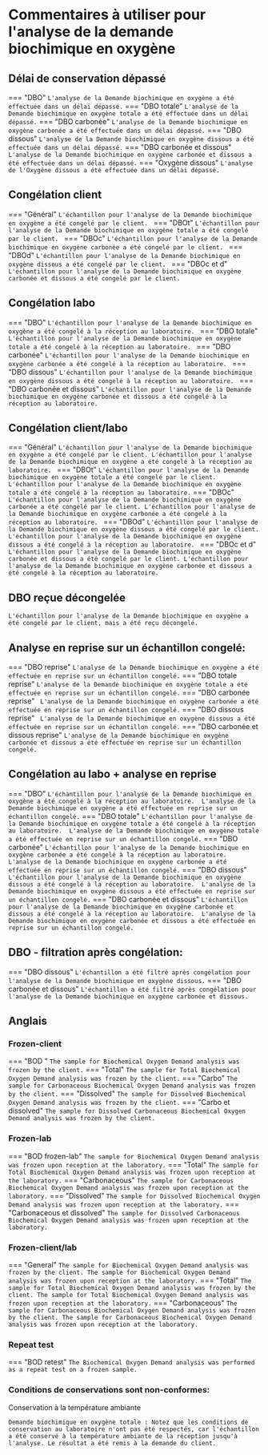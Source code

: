 # Commentaires à utiliser pour l'analyse de la demande biochimique en oxygène

## Délai de conservation dépassé

=== "DBO"
    ```
    L'analyse de la Demande biochimique en oxygène a été effectuée dans un délai dépassé.
    ```
=== "DBO totale"
    ```
    L'analyse de la Demande biochimique en oxygène totale a été effectuée dans un délai dépassé.
    ```
=== "DBO carbonée"
    ```
    L'analyse de la Demande biochimique en oxygène carbonée a été effectuée dans un délai dépassé.
    ```
=== "DBO dissous"
    ```
    L'analyse de la Demande biochimique en oxygène dissous a été effectuée dans un délai dépassé.
    ```
=== "DBO carbonée et dissous"
    ```
    L'analyse de la Demande biochimique en oxygène carbonée et dissous a été effectuée dans un délai dépassé.
    ```
=== "Oxygène dissous"
    ```
    L'analyse de l'Oxygène dissous a été effectuée dans un délai dépassé.
    ```
## Congélation client

=== "Général"
    ```
    L'échantillon pour l'analyse de la Demande biochimique en oxygène a été congelé par le client. 
    ```
=== "DBOt"
    ```
    L'échantillon pour l'analyse de la Demande biochimique en oxygène totale a été congelé par le client. 
    ```
=== "DBOc"
    ```
    L'échantillon pour l'analyse de la Demande biochimique en oxygène carbonée a été congelé par le client. 
    ```
=== "DBOd"
    ```
    L'échantillon pour l'analyse de la Demande biochimique en oxygène dissous a été congelé par le client. 
    ```
=== "DBOc et d"
    ```
    L'échantillon pour l'analyse de la Demande biochimique en oxygène carbonée et dissous a été congelé par le client. 
    ```

## Congélation labo 

=== "DBO"
    ```
    L'échantillon pour l'analyse de la Demande biochimique en oxygène a été congelé à la réception au laboratoire. 
    ```
=== "DBO totale"
    ```
    L'échantillon pour l'analyse de la Demande biochimique en oxygène totale a été congelé à la réception au laboratoire. 
    ```
=== "DBO carbonée"
    ```
    L'échantillon pour l'analyse de la Demande biochimique en oxygène carbonée a été congelé à la réception au laboratoire. 
    ```
=== "DBO dissous"
    ```
    L'échantillon pour l'analyse de la Demande biochimique en oxygène dissous a été congelé à la réception au laboratoire. 
    ```
=== "DBO carbonée et dissous"
    ```
    L'échantillon pour l'analyse de la Demande biochimique en oxygène carbonée et dissous a été congelé à la réception au laboratoire. 
    ```

## Congélation client/labo 
=== "Général"
    ```
    L'échantillon pour l'analyse de la Demande biochimique en oxygène a été congelé par le client.
    L'échantillon pour l'analyse de la Demande biochimique en oxygène a été congelé à la réception au laboratoire. 
    ```
=== "DBOt"
    ```
    L'échantillon pour l'analyse de la Demande biochimique en oxygène totale a été congelé par le client.
    L'échantillon pour l'analyse de la Demande biochimique en oxygène totale a été congelé à la réception au laboratoire.
    ```
=== "DBOc"
    ```
    L'échantillon pour l'analyse de la Demande biochimique en oxygène carbonée a été congelé par le client.
    L'échantillon pour l'analyse de la Demande biochimique en oxygène carbonée a été congelé à la réception au laboratoire. 
    ```
=== "DBOd"
    ```
    L'échantillon pour l'analyse de la Demande biochimique en oxygène dissous a été congelé par le client.
    L'échantillon pour l'analyse de la Demande biochimique en oxygène dissous a été congelé à la réception au laboratoire. 
    ```
=== "DBOc et d"
    ```
    L'échantillon pour l'analyse de la Demande biochimique en oxygène carbonée et dissous a été congelé par le client.
    L'échantillon pour l'analyse de la Demande biochimique en oxygène carbonée et dissous a été congelé à la réception au laboratoire. 
    ```


## DBO reçue décongelée
```
L'échantillon pour l'analyse de la Demande biochimique en oxygène a été congelé par le client, mais a été reçu décongelé.
```

## Analyse en reprise sur un échantillon congelé:

=== "DBO reprise"
    ```
    L'analyse de la Demande biochimique en oxygène a été effectuée en reprise sur un échantillon congelé.
    ```
=== "DBO totale reprise"
    ```
    L'analyse de la Demande biochimique en oxygène totale a été effectuée en reprise sur un échantillon congelé.
    ```
=== "DBO carbonée reprise"
    ``` 
    L'analyse de la Demande biochimique en oxygène carbonée a été effectuée en reprise sur un échantillon congelé.
    ```
=== "DBO dissous reprise"
    ``` 
    L'analyse de la Demande biochimique en oxygène dissous a été effectuée en reprise sur un échantillon congelé.
    ```
=== "DBO carbonée et dissous reprise"
    ```
    L'analyse de la Demande biochimique en oxygène carbonée et dissous a été effectuée en reprise sur un échantillon congelé.
    ```

## Congélation au labo + analyse en reprise
=== "DBO"
    ```
    L'échantillon pour l'analyse de la Demande biochimique en oxygène a été congelé à la réception au laboratoire. 
    L'analyse de la Demande biochimique en oxygène a été effectuée en reprise sur un échantillon congelé.
    ```
=== "DBO totale"
    ```
    L'échantillon pour l'analyse de la Demande biochimique en oxygène totale a été congelé à la réception au laboratoire. 
    L'analyse de la Demande biochimique en oxygène totale a été effectuée en reprise sur un échantillon congelé.
    ```
=== "DBO carbonée"
    ```
    L'échantillon pour l'analyse de la Demande biochimique en oxygène carbonée a été congelé à la réception au laboratoire. 
    L'analyse de la Demande biochimique en oxygène carbonée a été effectuée en reprise sur un échantillon congelé.
    ```
=== "DBO dissous"
    ```
    L'échantillon pour l'analyse de la Demande biochimique en oxygène dissous a été congelé à la réception au laboratoire. 
    L'analyse de la Demande biochimique en oxygène dissous a été effectuée en reprise sur un échantillon congelé.
    ```
=== "DBO carbonée et dissous"
    ```
    L'échantillon pour l'analyse de la Demande biochimique en oxygène carbonée et dissous a été congelé à la réception au laboratoire. 
    L'analyse de la Demande biochimique en oxygène carbonée et dissous a été effectuée en reprise sur un échantillon congelé.
    ```

## DBO - filtration après congélation:
=== "DBO dissous"
    ```
    L'échantillon a été filtré après congélation pour l'analyse de la Demande biochimique en oxygène dissous.
    ```
=== "DBO carbonée et dissous"
    ```
    L'échantillon a été filtré après congélation pour l'analyse de la Demande biochimique en oxygène carbonée et dissous.
    ```

## Anglais

### Frozen-client
=== "BOD "
    ```
    The sample for Biochemical Oxygen Demand analysis was frozen by the client.
    ```
=== "Total"
    ```
    The sample for Total Biochemical Oxygen Demand analysis was frozen by the client.
    ```
=== "Carbo"
    ```
    The sample for Carbonaceous Biochemical Oxygen Demand analysis was frozen by the client.
    ```
=== "Dissolved"
    ```
    The sample for Dissolved Biochemical Oxygen Demand analysis was frozen by the client.
    ```
=== "Carbo et dissolved"
    ```
    The sample for Dissolved Carbonaceous Biochemical Oxygen Demand analysis was frozen by the client.
    ```

### Frozen-lab

=== "BOD frozen-lab"
    ```
    The sample for Biochemical Oxygen Demand analysis was frozen upon reception at the laboratory.
    ```
=== "Total"
    ```
    The sample for Total Biochemical Oxygen Demand analysis was frozen upon reception at the laboratory.
    ```
=== "Carbonaceous"
    ```
    The sample for Carbonaceous Biochemical Oxygen Demand analysis was frozen upon reception at the laboratory.
    ```
=== "Dissolved"
    ```
    The sample for Dissolved Biochemical Oxygen Demand analysis was frozen upon reception at the laboratory.
    ```
=== "Carbonaceous et dissolved"
    ```
    The sample for Dissolved Carbonaceous Biochemical Oxygen Demand analysis was frozen upon reception at the laboratory.
    ```

### Frozen-client/lab
=== "General"
    ```
    The sample for Biochemical Oxygen Demand analysis was frozen by the client.
    The sample for Biochemical Oxygen Demand analysis was frozen upon reception at the laboratory.
    ```
=== "Total"
    ```
    The sample for Total Biochemical Oxygen Demand analysis was frozen by the client.
    The sample for Total Biochemical Oxygen Demand analysis was frozen upon reception at the laboratory.
    ```
=== "Carbonaceous"
    ```
    The sample for Carbonaceous Biochemical Oxygen Demand analysis was frozen by the client.
    The sample for Carbonaceous Biochemical Oxygen Demand analysis was frozen upon reception at the laboratory.
    ```


### Repeat test
=== "BOD retest"
    ```
    The Biochemical Oxygen Demand analysis was performed as a repeat test on a frozen sample.
    ```

### Conditions de conservations sont non-conformes:

Conservation à la température ambiante
```
Demande biochimique en oxygène totale : Notez que les conditions de conservation au laboratoire n'ont pas été respectés, car l'échantillon a été conservé à la température ambiante de la réception jusqu'à l'analyse. Le résultat a été remis à la demande du client.
```